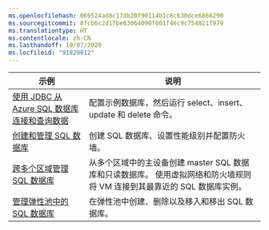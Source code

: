 ```yaml
---
ms.openlocfilehash: 069524ad8c17db20f90114b1c6c630dce6866290
ms.sourcegitcommit: 8fcb6c2d17be63064090f801f46c9c754821f979
ms.translationtype: HT
ms.contentlocale: zh-CN
ms.lasthandoff: 10/07/2020
ms.locfileid: "91829012"
---
```

|示例   |说明  |
|---------|---------|
| [使用 JDBC 从 Azure SQL 数据库连接和查询数据][4] | 配置示例数据库，然后运行 select、insert、update 和 delete 命令。 |
| [创建和管理 SQL 数据库][1] | 创建 SQL 数据库、设置性能级别并配置防火墙。|
| [跨多个区域管理 SQL 数据库][2] | 从多个区域中的主设备创建 master SQL 数据库和只读数据库。 使用虚拟网络和防火墙规则将 VM 连接到其最靠近的 SQL 数据库实例。 | 
| [管理弹性池中的 SQL 数据库][3] | 在弹性池中创建、删除以及移入和移出 SQL 数据库。 | 

[1]: https://github.com/Azure-Samples/sql-database-java-manage-db/
[2]: https://github.com/Azure-Samples/sql-database-java-manage-sql-databases-across-regions
[3]: ../java-sdk-manage-sql-elastic-pools.md
[4]: /azure/sql-database/sql-database-connect-query-java